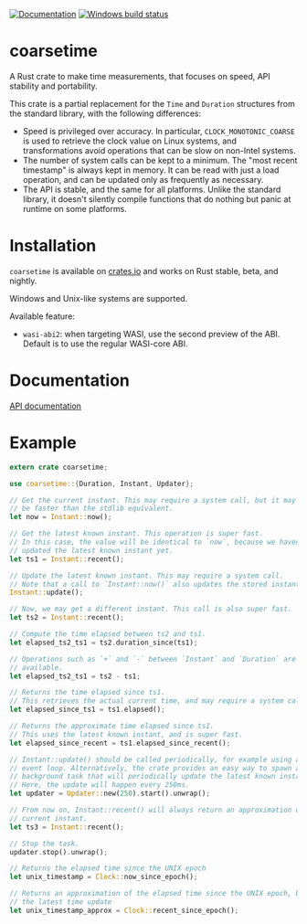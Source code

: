 [![Documentation](https://docs.rs/coarsetime/badge.svg)](https://docs.rs/coarsetime)
[![Windows build status](https://ci.appveyor.com/api/projects/status/xlbhk9850dvl5ylh?svg=true)](https://ci.appveyor.com/project/jedisct1/rust-coarsetime)
# coarsetime

A Rust crate to make time measurements, that focuses on speed, API stability and portability.

This crate is a partial replacement for the `Time` and `Duration` structures
from the standard library, with the following differences:

* Speed is privileged over accuracy. In particular, `CLOCK_MONOTONIC_COARSE` is
used to retrieve the clock value on Linux systems, and transformations avoid
operations that can be slow on non-Intel systems.
* The number of system calls can be kept to a minimum. The "most recent
timestamp" is always kept in memory. It can be read with just a load operation,
and can be updated only as frequently as necessary.
* The API is stable, and the same for all platforms. Unlike the standard library, it doesn't silently compile functions that do nothing but panic at runtime on some platforms.

# Installation

`coarsetime` is available on [crates.io](https://crates.io/crates/coarsetime)
and works on Rust stable, beta, and nightly.

Windows and Unix-like systems are supported.

Available feature:

* `wasi-abi2`: when targeting WASI, use the second preview of the ABI. Default is to use the regular WASI-core ABI.

# Documentation

[API documentation](https://docs.rs/coarsetime)

# Example

```rust
extern crate coarsetime;

use coarsetime::{Duration, Instant, Updater};

// Get the current instant. This may require a system call, but it may also
// be faster than the stdlib equivalent.
let now = Instant::now();

// Get the latest known instant. This operation is super fast.
// In this case, the value will be identical to `now`, because we haven't
// updated the latest known instant yet.
let ts1 = Instant::recent();

// Update the latest known instant. This may require a system call.
// Note that a call to `Instant::now()` also updates the stored instant.
Instant::update();

// Now, we may get a different instant. This call is also super fast.
let ts2 = Instant::recent();

// Compute the time elapsed between ts2 and ts1.
let elapsed_ts2_ts1 = ts2.duration_since(ts1);

// Operations such as `+` and `-` between `Instant` and `Duration` are also
// available.
let elapsed_ts2_ts1 = ts2 - ts1;

// Returns the time elapsed since ts1.
// This retrieves the actual current time, and may require a system call.
let elapsed_since_ts1 = ts1.elapsed();

// Returns the approximate time elapsed since ts1.
// This uses the latest known instant, and is super fast.
let elapsed_since_recent = ts1.elapsed_since_recent();

// Instant::update() should be called periodically, for example using an
// event loop. Alternatively, the crate provides an easy way to spawn a
// background task that will periodically update the latest known instant.
// Here, the update will happen every 250ms.
let updater = Updater::new(250).start().unwrap();

// From now on, Instant::recent() will always return an approximation of the
// current instant.
let ts3 = Instant::recent();

// Stop the task.
updater.stop().unwrap();

// Returns the elapsed time since the UNIX epoch
let unix_timestamp = Clock::now_since_epoch();

// Returns an approximation of the elapsed time since the UNIX epoch, based on
// the latest time update
let unix_timestamp_approx = Clock::recent_since_epoch();
```
